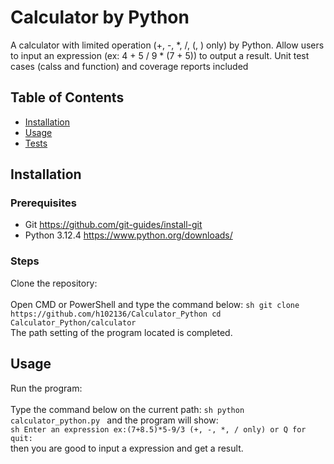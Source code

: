 # Calculator by Python

A calculator with limited operation (+, -, *, /, (, ) only) by Python.
Allow users to input an expression (ex: 4 + 5 / 9 * (7 + 5)) to output a result.
Unit test cases (calss and function) and coverage reports included

## Table of Contents

- [Installation](#installation)
- [Usage](#usage)
- [Tests](#tests)

## Installation

### Prerequisites

- Git https://github.com/git-guides/install-git
- Python 3.12.4 https://www.python.org/downloads/

### Steps

Clone the repository:<br><br>
    Open CMD or PowerShell and type the command below:
    ```sh
    git clone https://github.com/h102136/Calculator_Python
    cd Calculator_Python/calculator
    ```<br>
    The path setting of the program located is completed.
## Usage

Run the program:<br><br>
    Type the command below on the current path:
    ```sh
    python calculator_python.py
    ```
    and the program will show:<br>
    ```sh
    Enter an expression ex:(7+8.5)*5-9/3 (+, -, *, / only) or Q for quit: 
    ```<br>
    then you are good to input a expression and get a result.